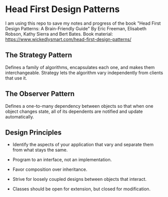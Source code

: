# Head First Design Patterns
I am using this repo to save my notes and progress of the book "Head First Design Patterns: A Brain-Friendly Guide" By Eric Freeman, Elisabeth Robson, Kathy Sierra and Bert Bates.
Book material: https://www.wickedlysmart.com/head-first-design-patterns/

## The Strategy Pattern

Defines a family of algorithms, encapsulates each one, and makes them interchangeable. Strategy lets the algorithm vary independently from clients that use it.

## The Observer Pattern

Defines a one-to-many dependency between objects so that when one object changes state, all of its dependents are notified and update automatically.

## Design Principles

* Identify the aspects of your application that vary and separate them from what stays the same.

* Program to an interface, not an implementation.

* Favor composition over inheritance.

* Strive for loosely coupled designs between objects that interact.

* Classes should be open for extension, but closed for modification.